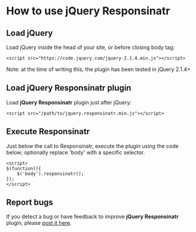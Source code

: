 # How to use jQuery Responsinatr

## Load jQuery

Load jQuery inside the head of your site, or before closing body tag:

`<script src="https://code.jquery.com/jquery-2.1.4.min.js"></script>`

Note: at the time of writing this, the plugin has been tested in jQuery 2.1.4+

## Load jQuery Responsinatr plugin

Load **jQuery Responsinatr** plugin just after jQuery:

`<script src="/path/to/jquery.responsinatr.min.js"></script>`

## Execute Responsinatr

Just below the call to Responsinatr, execute the plugin using the code below; optionally replace 'body' with a specific selector.

```
<script>
$(function(){
    $('body').responsinatr();
});
</script>
```

## Report bugs

If you detect a bug or have feedback to improve **jQuery Responsinatr** plugin, please [post it here](https://github.com/htmgarcia/jquery-responsinatr/issues/).